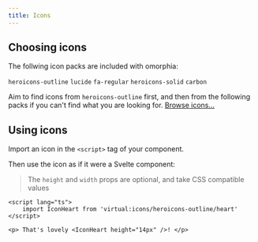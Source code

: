 ```yaml
---
title: Icons
---
```


## Choosing icons

The follwing icon packs are included with omorphia:

`heroicons-outline` `lucide` `fa-regular` `heroicons-solid` `carbon`

Aim to find icons from `heroicons-outline` first, and then from the following packs if you can't find what you are looking for. [Browse icons...](https://icones.js.org/collection/heroicons-outline)

## Using icons

Import an icon in the `<script>` tag of your component.

Then use the icon as if it were a Svelte component:

> The `height` and `width` props are optional, and take CSS compatible values

```svelte example
<script lang="ts">
    import IconHeart from 'virtual:icons/heroicons-outline/heart'
</script>

<p> That's lovely <IconHeart height="14px" />! </p>
```
